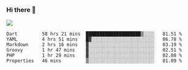 ### Hi there 👋

<!--
**guozhigq/guozhigq** is a ✨ _special_ ✨ repository because its `README.md` (this file) appears on your GitHub profile.

Here are some ideas to get you started:

- 🔭 I’m currently working on ...
- 🌱 I’m currently learning ...
- 👯 I’m looking to collaborate on ...
- 🤔 I’m looking for help with ...
- 💬 Ask me about ...
- 📫 How to reach me: ...
- 😄 Pronouns: ...
- ⚡ Fun fact: ...
-->
![](https://github-readme-stats.vercel.app/api?username=guozhigq&show_icons=true)
<!--START_SECTION:waka-->

```text
Dart         58 hrs 21 mins  ████████████████████▒░░░░   81.51 %
YAML         4 hrs 51 mins   █▓░░░░░░░░░░░░░░░░░░░░░░░   06.78 %
Markdown     2 hrs 16 mins   ▓░░░░░░░░░░░░░░░░░░░░░░░░   03.19 %
Groovy       1 hr 47 mins    ▓░░░░░░░░░░░░░░░░░░░░░░░░   02.51 %
PHP          1 hr 29 mins    ▓░░░░░░░░░░░░░░░░░░░░░░░░   02.08 %
Properties   46 mins         ▒░░░░░░░░░░░░░░░░░░░░░░░░   01.09 %
```

<!--END_SECTION:waka-->
